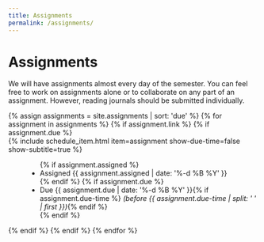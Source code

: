 ```yaml
---
title: Assignments
permalink: /assignments/
---
```

# Assignments
We will have assignments almost every day of the semester. You can feel
free to work on assignments alone or to collaborate on any part of an
assignment.  However, reading journals should be submitted individually.

<dl>
  {% assign assignments = site.assignments | sort: 'due' %}
  {% for assignment in assignments %}
    {% if assignment.link %}
      {% if assignment.due %}
        <dt>{% include schedule_item.html item=assignment show-due-time=false show-subtitle=true %}</dt>
        <dd>
          <ul class="list-inline">
            {% if assignment.assigned %}
              <li>Assigned {{ assignment.assigned | date: '%-d %B %Y' }}</li>
            {% endif %}
            {% if assignment.due %}
              <li>Due {{ assignment.due | date: '%-d %B %Y' }}{% if assignment.due-time %} <i>(before {{ assignment.due-time | split: ' ' | first }})</i>{% endif %}</li>
            {% endif %}
          </ul>
        </dd>
      {% endif %}
    {% endif %}
  {% endfor %}
</dl>
